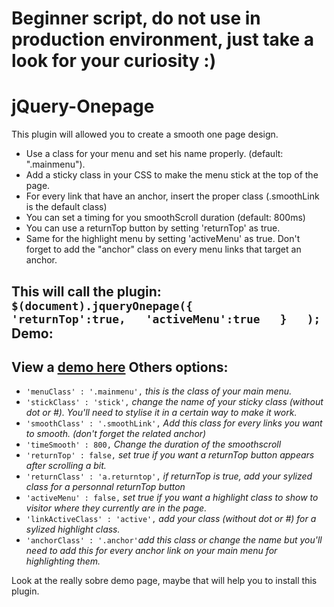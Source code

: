 Beginner script, do not use in production environment, just take a look for your curiosity :)
==============

jQuery-Onepage
==============
This plugin will allowed you to create a smooth one page design.

- Use a class for your menu and set his name properly. (default: ".mainmenu").
- Add a sticky class in your CSS to make the menu stick at the top of the page.
- For every link that have an anchor, insert the proper class (.smoothLink is the default class)
- You can set a timing for you smoothScroll duration (default: 800ms)
- You can use a returnTop button by setting 'returnTop' as true.
- Same for the highlight menu by setting 'activeMenu' as true. Don't forget to add the "anchor" class on every menu links that target an anchor.

This will call the plugin:
  `$(document).jqueryOnepage({   
        'returnTop':true,  
        'activeMenu':true  
    }  
  );`
Demo:
--------  
  View a [demo here](http://www.guillaumebreux.com/git-plugin/onepage "jQuery-Onepage")
Others options:
--------
- `'menuClass' : '.mainmenu',` *this is the class of your main menu.*
- `'stickClass' : 'stick',` *change the name of your sticky class (without dot or #). You'll need to stylise it in a certain way to make it work.*
- `'smoothClass' : '.smoothLink',` *Add this class for every links you want to smooth. (don't forget the related anchor)*
- `'timeSmooth' : 800,` *Change the duration of the smoothscroll*
- `'returnTop' : false,` *set true if you want a returnTop button appears after scrolling a bit.*
- `'returnClass' : 'a.returntop',` *if returnTop is true, add your sylized class for a personnal returnTop button*
- `'activeMenu' : false,` *set true if you want a highlight class to show to visitor where they currently are in the page.*
- `'linkActiveClass' : 'active',` *add your class (without dot or #) for a sylized highlight class.*
- `'anchorClass' : '.anchor'`*add this class or change the name but you'll need to add this for every anchor link on your main menu for highlighting them.*


Look at the really sobre demo page, maybe that will help you to install this plugin.      
  
  
